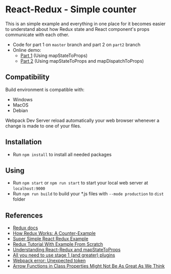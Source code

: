 # React-Redux - Simple counter
This is an simple example and everything in one place for it becomes easier to understand about how Redux state and React component's props communicate with each other.
* Code for part 1 on `master` branch and part 2 on `part2` branch
* Online demo:
    * [Part 1](https://codesandbox.io/s/lx3y9q51yl) (Using mapStateToProps)
    * [Part 2](https://codesandbox.io/s/p9wqwm00km) (Using mapStateToProps and mapDispatchToProps)

## Compatibility
Build environment is compatible with:
* Windows
* MacOS
* Debian

Webpack Dev Server reload automatically your web browser whenever a change is made to one of your files.

## Installation
* Run `npm install` to install all needed packages

## Using
* Run `npm start` or `npm run start` to start your local web server at `localhost:9000`
* Run `npm run build` to build your *.js files with `--mode production` to `dist` folder

## References
* [Redux docs](https://github.com/reactjs/react-redux/tree/master/docs)
* [How Redux Works: A Counter-Example](https://daveceddia.com/how-does-redux-work/)
* [Super Simple React Redux Example](http://blog.tylerbuchea.com/super-simple-react-redux-application-example/)
* [Redux Tutorial With Example From Scratch](https://appdividend.com/2017/08/23/redux-tutorial-example-scratch/)
* [Understanding React-Redux and mapStateToProps
](https://stackoverflow.com/questions/38202572/understanding-react-redux-and-mapstatetoprops)
* [All you need to use stage 1 (and greater) plugins](http://babeljs.io/docs/plugins/preset-stage-1/)
* [Webpack error: Unexpected token
](https://stackoverflow.com/questions/34896712/webpack-error-unexpected-token)
* [Arrow Functions in Class Properties Might Not Be As Great As We Think](https://medium.com/@charpeni/arrow-functions-in-class-properties-might-not-be-as-great-as-we-think-3b3551c440b1)